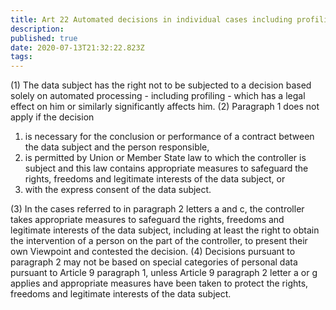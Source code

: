 ```yaml
---
title: Art 22 Automated decisions in individual cases including profiling
description: 
published: true
date: 2020-07-13T21:32:22.823Z
tags: 
---
```


(1) The data subject has the right not to be subjected to a decision based solely on automated processing - including profiling - which has a legal effect on him or similarly significantly affects him.
(2) Paragraph 1 does not apply if the decision
1. is necessary for the conclusion or performance of a contract between the data subject and the person responsible,
2. is permitted by Union or Member State law to which the controller is subject and this law contains appropriate measures to safeguard the rights, freedoms and legitimate interests of the data subject, or
3. with the express consent of the data subject.

(3) In the cases referred to in paragraph 2 letters a and c, the controller takes appropriate measures to safeguard the rights, freedoms and legitimate interests of the data subject, including at least the right to obtain the intervention of a person on the part of the controller, to present their own Viewpoint and contested the decision.
(4) Decisions pursuant to paragraph 2 may not be based on special categories of personal data pursuant to Article 9 paragraph 1, unless Article 9 paragraph 2 letter a or g applies and appropriate measures have been taken to protect the rights, freedoms and legitimate interests of the data subject.